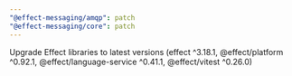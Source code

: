 ```yaml
---
"@effect-messaging/amqp": patch
"@effect-messaging/core": patch
---
```


Upgrade Effect libraries to latest versions (effect ^3.18.1, @effect/platform ^0.92.1, @effect/language-service ^0.41.1, @effect/vitest ^0.26.0)
